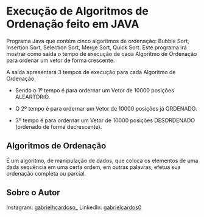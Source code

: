 # Execução de Algoritmos de Ordenação feito em JAVA

Programa Java que contém cinco algoritmos de ordenação: Bubble Sort, Insertion Sort, Selection Sort, Merge Sort, Quick Sort. Este programa irá mostrar como saída o tempo de execução de cada Algoritmo de Ordenação para ordenar um vetor de forma crescente.

A saída apresentará 3 tempos de execução para cada Algoritmo de Ordenação:

- Sendo o 1º tempo é para ordernar um Vetor de 10000 posições ALEARTÓRIO.

- O 2º tempo é para ordernar um Vetor de 10000 posições já ORDENADO.

- 3º tempo é para ordernar um Vetor de 10000 posições DESORDENADO (ordenado de forma decrescente).

## Algoritmos de Ordenação 

É um algoritmo, de manipulação de dados, que coloca os elementos de uma dada sequência em uma certa ordem, em outras palavras, efetua sua ordenação completa ou parcial.

 ## Sobre o Autor
Instagram: [gabrielhcardoso_](https://www.instagram.com/gabrielhcardoso_/)
LinkedIn: [gabrielcardos0](https://www.linkedin.com/in/gabrielcardos0/)


